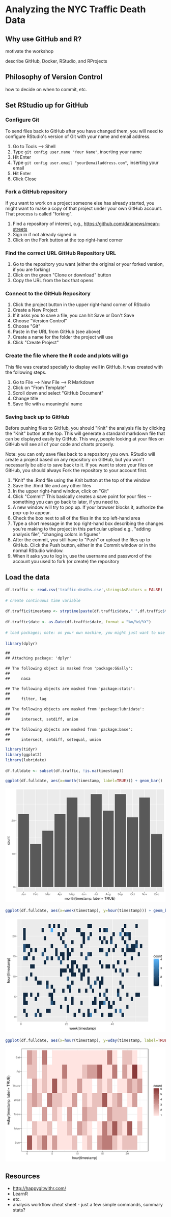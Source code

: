 Analyzing the NYC Traffic Death Data
================

Why use GitHub and R?
---------------------

motivate the workshop

describe GitHub, Docker, RStudio, and RProjects

Philosophy of Version Control
-----------------------------

how to decide on when to commit, etc.

Set RStudio up for GitHub
-------------------------

### Configure Git

To send files back to GitHub after you have changed them, you will need to configure RStudio's version of Git with your name and email address.

1.  Go to Tools --&gt; Shell
2.  Type `git config user.name "Your Name"`, inserting your name
3.  Hit Enter
4.  Type `git config user.email "your@emailaddress.com"`, inserting your email
5.  Hit Enter
6.  Click Close

### Fork a GitHub repository

If you want to work on a project someone else has already started, you might want to make a copy of that project under your own GitHub account. That process is called "forking".

1.  Find a repository of interest, e.g., <https://github.com/datanews/mean-streets>
2.  Sign in if not already signed in
3.  Click on the Fork button at the top right-hand corner

### Find the correct URL GitHub Repository URL

1.  Go to the repository you want (either the original or your forked version, if you are forking)
2.  Click on the green "Clone or download" button
3.  Copy the URL from the box that opens

### Connect to the GitHub Repository

1.  Click the project button in the upper right-hand corner of RStudio
2.  Create a New Project
3.  If it asks you to save a file, you can hit Save or Don't Save
4.  Choose "Version Control"
5.  Choose "Git"
6.  Paste in the URL from GitHub (see above)
7.  Create a name for the folder the project will use
8.  Click "Create Project"

### Create the file where the R code and plots will go

This file was created specially to display well in GitHub. It was created with the following steps.

1.  Go to File --&gt; New File --&gt; R Markdown
2.  Click on "From Template"
3.  Scroll down and select "GitHub Document"
4.  Change title
5.  Save file with a meaningful name

### Saving back up to GitHub

Before pushing files to GitHub, you should "Knit" the analysis file by clicking the "Knit" button at the top. This will generate a standard markdown file that can be displayed easily by GitHub. This way, people looking at your files on GitHub will see all of your code and charts properly.

Note: you can only save files back to a repository you own. RStudio will create a project based on any repository on GitHub, but you won't necessarily be able to save back to it. If you want to store your files on GitHub, you should always Fork the repository to your account first.

1.  "Knit" the .Rmd file using the Knit button at the top of the window
2.  Save the .Rmd file and any other files
3.  In the upper right-hand window, click on "Git"
4.  Click "Commit" This basically creates a save point for your files -- something you can go back to later, if you need to.
5.  A new window will try to pop up. If your browser blocks it, authorize the pop-up to appear.
6.  Check the box next to all of the files in the top left-hand area
7.  Type a short message in the top right-hand box describing the changes you're making to the project in this particular upload e.g., "adding analysis file", "changing colors in figures"
8.  After the commit, you still have to "Push" or upload the files up to GitHub. Click the Push button, either in the Commit window or in the normal RStudio window.
9.  When it asks you to log in, use the username and password of the account you used to fork (or create) the repository

Load the data
-------------

``` r
df.traffic <- read.csv('traffic-deaths.csv',stringsAsFactors = FALSE)

# create continuous time variable

df.traffic$timestamp <- strptime(paste(df.traffic$date," ",df.traffic$time), "%m/%d/%Y %I:%M %p")

df.traffic$date <- as.Date(df.traffic$date, format = "%m/%d/%Y")

# load packages; note: on your own machine, you might just want to use the tidyverse package to install all at once

library(dplyr)
```

    ## 
    ## Attaching package: 'dplyr'

    ## The following object is masked from 'package:GGally':
    ## 
    ##     nasa

    ## The following objects are masked from 'package:stats':
    ## 
    ##     filter, lag

    ## The following objects are masked from 'package:lubridate':
    ## 
    ##     intersect, setdiff, union

    ## The following objects are masked from 'package:base':
    ## 
    ##     intersect, setdiff, setequal, union

``` r
library(tidyr)
library(ggplot2)
library(lubridate)

df.fulldate <- subset(df.traffic, !is.na(timestamp))
```

``` r
ggplot(df.fulldate, aes(x=month(timestamp, label=TRUE))) + geom_bar()
```

![](traffic-death-analysis_files/figure-markdown_github/accidents_by_month-1.png)

``` r
ggplot(df.fulldate, aes(x=week(timestamp), y=hour(timestamp))) + geom_bin2d(binwidth=1)
```

![](traffic-death-analysis_files/figure-markdown_github/week_by_hour-1.png)

``` r
ggplot(df.fulldate, aes(x=hour(timestamp), y=wday(timestamp, label=TRUE))) + geom_bin2d(binwidth=1) + scale_fill_gradient(low="mistyrose",high="indianred4") + theme_bw()
```

![](traffic-death-analysis_files/figure-markdown_github/hour_by_dayofweek-1.png)

Resources
---------

-   <http://happygitwithr.com/>
-   LearnR
-   etc.
-   analysis workflow cheat sheet - just a few simple commands, summary stats?
